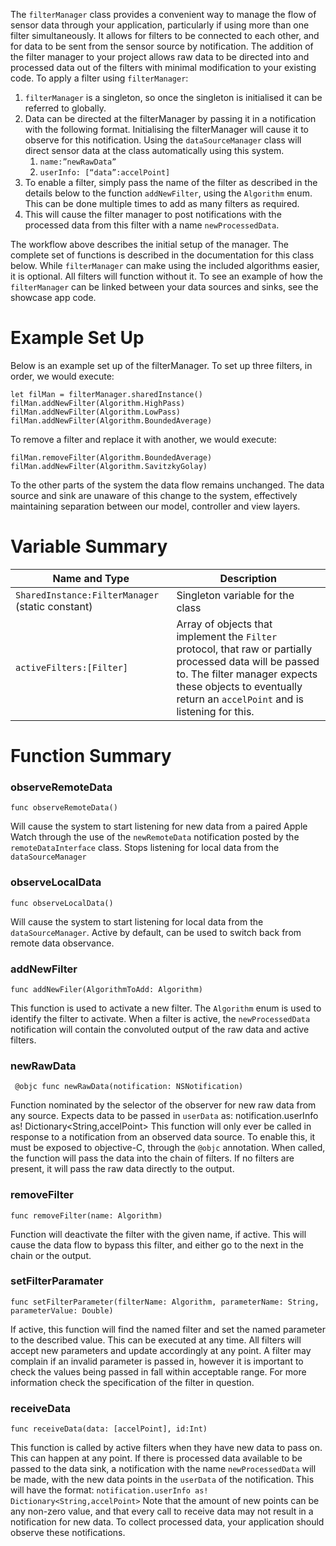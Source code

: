 The `filterManager` class provides a convenient way to manage the flow of sensor data through your application, particularly if using more than one filter simultaneously. It allows for filters to be connected to each other, and for data to be sent from the sensor source by notification. The addition of the filter manager to your project allows raw data to be directed into and processed data out of the filters with minimal modification to your existing code. To apply a filter using `filterManager`:

1.	`filterManager` is a singleton, so once the singleton is initialised it can be referred to globally. 
2.	Data can be directed at the filterManager by passing it in a notification with the following format. Initialising the filterManager will cause it to observe for this notification. Using the `dataSourceManager` class will direct sensor data at the class automatically using this system.
	1. `name:”newRawData”`
	1. `userInfo: [“data”:accelPoint]`
3.	To enable a filter, simply pass the name of the filter as described in the details below to the function `addNewFilter`, using the `Algorithm` enum. This can be done multiple times to add as many filters as required.
4.	This will cause the filter manager to post notifications with the processed data from this filter with a name `newProcessedData`.

The workflow above describes the initial setup of the manager. The complete set of functions is described in the documentation for this class below. While `filterManager` can make using the included algorithms easier, it is optional. All filters will function without it. To see an example of how the `filterManager` can be linked between your data sources and sinks, see the showcase app code. 

# Example Set Up 

Below is an example set up of the filterManager. To set up three filters, in order, we would execute:

    let filMan = filterManager.sharedInstance()
    filMan.addNewFilter(Algorithm.HighPass)
    filMan.addNewFilter(Algorithm.LowPass)
    filMan.addNewFilter(Algorithm.BoundedAverage)

To remove a filter and replace it with another, we would execute:

	filMan.removeFilter(Algorithm.BoundedAverage)
	filMan.addNewFilter(Algorithm.SavitzkyGolay)

To the other parts of the system the data flow remains unchanged. The data source and sink are unaware of this change to the system, effectively maintaining separation between our model, controller and view layers.  

# Variable Summary

| Name and Type                                  	| Description                                                                                                                                                                                                           	|
|------------------------------------------------	|-----------------------------------------------------------------------------------------------------------------------------------------------------------------------------------------------------------------------	|
| `SharedInstance:FilterManager` (static constant) 	| Singleton variable for the class                                                                                                                                                                                      	|
| `activeFilters:[Filter]`                        	| Array of objects that implement the `Filter` protocol, that raw or partially processed data will be passed to. The filter manager expects these objects to eventually return an `accelPoint` and is listening for this. 	|

# Function Summary

### observeRemoteData

`func observeRemoteData()`

Will cause the system to start listening for new data from a paired Apple Watch through the use of the `newRemoteData` notification posted by the `remoteDataInterface` class. Stops listening for local data from the `dataSourceManager`

### observeLocalData

`func observeLocalData()`

Will cause the system to start listening for local data from the `dataSourceManager`. Active by default, can be used to switch back from remote data observance. 

### addNewFilter

`func addNewFiler(AlgorithmToAdd: Algorithm)`

This function is used to activate a new filter. The `Algorithm` enum is used to identify the filter to activate. When a filter is active, the `newProcessedData` notification will contain the convoluted output of the raw data and active filters. 

### newRawData

` @objc func newRawData(notification: NSNotification)`

Function nominated by the selector of the observer for new raw data from any source. Expects data to be passed in `userData` as:
    notification.userInfo as! Dictionary<String,accelPoint>
This function will only ever be called in response to a notification from an observed data source. To enable this, it must be exposed to objective-C, through the `@objc` annotation. When called, the function will pass the data into the chain of filters. 
If no filters are present, it will pass the raw data directly to the output.

### removeFilter

`func removeFilter(name: Algorithm)`

Function will deactivate the filter with the given name, if active. This will cause the data flow to bypass this filter, and either go to the next in the chain or the output.

### setFilterParamater

`func setFilterParameter(filterName: Algorithm, parameterName: String, parameterValue: Double)`

If active, this function will find the named filter and set the named parameter to the described value. This can be executed at any time. All filters will accept new parameters and update accordingly at any point. A filter may complain if an invalid parameter is passed in, however it is important to check the values being passed in fall within acceptable range. For more information check the specification of the filter in question.

### receiveData

`func receiveData(data: [accelPoint], id:Int)`

This function is called by active filters when they have new data to pass on. This can happen at any point. If there is processed data available to be passed to the data sink, a notification with the name `newProcessedData` will be made, with the new data points in the `userData` of the notification. This will have the format:
    `notification.userInfo as! Dictionary<String,accelPoint>`
Note that the amount of new points can be any non-zero value, and that every call to receive data may not result in a notification for new data. To collect processed data, your application should observe these notifications.

